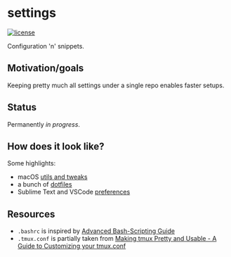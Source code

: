 # settings

  [![license][license-image]][license-url]

Configuration 'n' snippets.

## Motivation/goals

Keeping pretty much all settings under a single repo enables faster setups.

## Status

Permanently *in progress*.

## How does it look like?

Some highlights:
* macOS [utils and tweaks](/env-howto/macos/fresh-setup.md)
* a bunch of [dotfiles](/dotfiles/README.md)
* Sublime Text and VSCode [preferences](/code-editors/README.md)

## Resources

* `.bashrc` is inspired by [Advanced Bash-Scripting Guide](http://tldp.org/LDP/abs/html/sample-bashrc.html)
* `.tmux.conf` is partially taken from [Making tmux Pretty and Usable - A Guide to Customizing your tmux.conf](http://www.hamvocke.com/blog/a-guide-to-customizing-your-tmux-conf)

[license-image]: https://img.shields.io/github/license/oleksmarkh/settings.svg?style=flat-square
[license-url]: https://github.com/oleksmarkh/settings/blob/master/LICENSE
